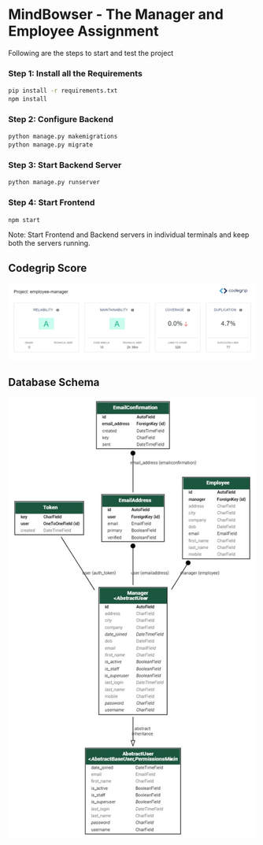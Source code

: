 # MindBowser - The Manager and Employee Assignment

Following are the steps to start and test the project

### Step 1: Install all the Requirements

```.bash
pip install -r requirements.txt
npm install
```

### Step 2: Configure Backend

```.bash
python manage.py makemigrations
python manage.py migrate
```

### Step 3: Start Backend Server

```.bash
python manage.py runserver
```

### Step 4: Start Frontend

```.bash
npm start
```

Note: Start Frontend and Backend servers in individual terminals and keep both the servers running.

## Codegrip Score

![Score](/assets/CodeGripScore.jpg)

## Database Schema

![Schema](/assets/schema.jpg)
